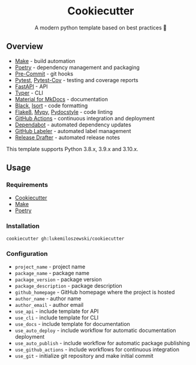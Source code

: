 <h1 align="center">Cookiecutter</h1>
<p align="center">A modern python template based on best practices 🐍</p>

## Overview

* [Make](https://www.gnu.org/software/make/) - build automation
* [Poetry](https://python-poetry.org) - dependency management and packaging
* [Pre-Commit](https://pre-commit.com) - git hooks
* [Pytest](https://docs.pytest.org/en/stable/), [Pytest-Cov](https://pytest-cov.readthedocs.io/en/latest/) - testing and coverage reports
* [FastAPI](https://fastapi.tiangolo.com/) - API
* [Typer](https://typer.tiangolo.com/) - CLI
* [Material for MkDocs](https://squidfunk.github.io/mkdocs-material/) - documentation
* [Black](https://black.readthedocs.io/en/stable/), [Isort](https://pycqa.github.io/isort/) - code formatting
* [Flake8](https://flake8.pycqa.org/en/latest/), [Mypy](https://mypy.readthedocs.io/en/stable/), [Pydocstyle](https://www.pydocstyle.org/en/stable/) - code linting
* [GitHub Actions](https://docs.github.com/en/actions) - continuous integration and deployment
* [Dependabot](https://docs.github.com/en/code-security/dependabot) - automated dependency updates
* [GitHub Labeler](https://github.com/marketplace/actions/github-labeler) - automated label management
* [Release Drafter](https://github.com/marketplace/actions/release-drafter) - automated release notes

This template supports Python 3.8.x, 3.9.x and 3.10.x.

## Usage

### Requirements

* [Cookiecutter](https://cookiecutter.readthedocs.io/en/stable/)
* [Make](https://www.gnu.org/software/make/)
* [Poetry](https://python-poetry.org)

### Installation

```shell
cookiecutter gh:lukemiloszewski/cookiecutter
```

### Configuration

* `project_name` - project name
* `package_name` - package name
* `package_version` - package version
* `package_description` - package description
* `github_homepage` - GitHub homepage where the project is hosted
* `author_name` - author name
* `author_email` - author email
* `use_api` - include template for API
* `use_cli` - include template for CLI
* `use_docs` - include template for documentation
* `use_auto_deploy` - include workflow for automatic documentation deployment
* `use_auto_publish` - include workflow for automatic package publishing
* `use_github_actions` - include workflows for continuous integration
* `use_git` - initialize git repository and make initial commit
